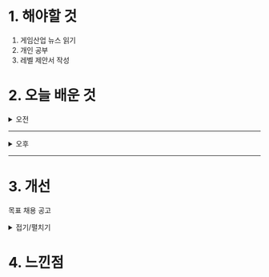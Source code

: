 
# 1. 해야할 것

1. 게임산업 뉴스 읽기 
2. 개인 공부  
3. 레벨 제안서 작성



# 2. 오늘 배운 것

<details>
<summary>오전</summary>

## 오늘의 뉴스
### [기사: 대한민국의 산나비](https://www.inven.co.kr/webzine/news/?news=302178)
![image](https://github.com/user-attachments/assets/6db930d6-8663-416e-ac86-43f004c3c158)
```
스토리가 얼마나 강력한 힘을 가지는지 알려준 게임
플랫포머 게임 특유의 재미도 있지만
이 게임은 그 모든 컨텐츠와 시스템이 스토리에 집중할 수 있게 도와준다.
이런 기획의 힘은 플레이어의 경험을 잘 설계하는게 아닐까?
```
</details>

****

<details>
<summary>오후</summary>

## 프로젝트 오버킬 레벨 분석서 양식 완성
![image](https://github.com/user-attachments/assets/4efdff63-7ea9-45b8-b206-bdd96ef109cf)

![image](https://github.com/user-attachments/assets/d3f1c3a5-ac25-4e5e-8357-cb3074d9f64e)

</details>

****


# 3. 개선
목표 채용 공고

<details>
<summary>접기/펼치기</summary>

![image](https://github.com/user-attachments/assets/20a1b919-21ee-4627-be48-4455dd8cccb3)

## 레벨 구상
[유튜브: 오버킬 시나리오 시연](https://www.youtube.com/watch?v=r1ylKBzTy9g)

[유튜브: 오버킬 정예 시연](https://www.youtube.com/watch?v=33MR3MifGbU)

[유튜브: 오버킬 플레이영상 30분](https://www.youtube.com/watch?v=X-tC_AWtGh0)

[나무위키: 오버킬](https://namu.wiki/w/%ED%94%84%EB%A1%9C%EC%A0%9D%ED%8A%B8%20%EC%98%A4%EB%B2%84%ED%82%AC)

[채용공고: 오버킬 레벨디자인](https://career.nexon.com/user/recruit/member/postDetail?joinCorp=NO&reNo=20250006&currentPage=0)


</details>



# 4. 느낀점

